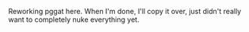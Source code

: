 Reworking pggat here. When I'm done, I'll copy it over, just didn't really want to completely nuke everything yet.
